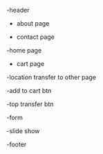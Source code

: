 -header


- about page

- contact page

-home page

- cart page

-location transfer to other page

-add to cart btn

-top transfer btn

-form

-slide show





-footer



